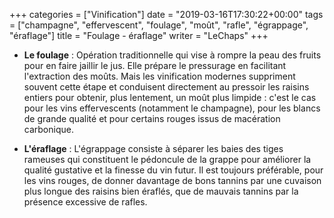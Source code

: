+++
categories = ["Vinification"]
date = "2019-03-16T17:30:22+00:00"
tags = ["champagne", "effervescent", "foulage", "moût", "rafle", "égrappage", "éraflage"] 
title = "Foulage - éraflage"
writer = "LeChaps"
+++

* **Le foulage** : Opération traditionnelle qui vise à rompre la peau des fruits pour en faire jaillir le jus. Elle prépare le pressurage en facilitant l'extraction des moûts. Mais les vinification modernes suppriment souvent cette étape et conduisent directement au pressoir les raisins entiers pour obtenir, plus lentement, un moût plus limpide : c'est le cas pour les vins effervescents (notamment le champagne), pour les blancs de grande qualité et pour certains rouges issus de macération carbonique.

* **L'éraflage** : L'égrappage consiste à séparer les baies des tiges rameuses qui constituent le pédoncule de la grappe pour améliorer la qualité gustative et la finesse du vin futur. Il est toujours préférable, pour les vins rouges, de donner davantage de bons tannins par une cuvaison plus longue des raisins bien éraflés, que de mauvais tannins par la présence excessive de rafles.
